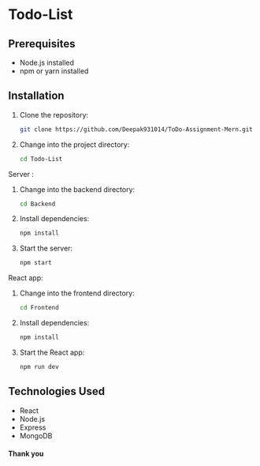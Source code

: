 # Todo-List

## Prerequisites

- Node.js installed
- npm or yarn installed

## Installation

1. Clone the repository:

    ```bash
   git clone https://github.com/Deepak931014/ToDo-Assignment-Mern.git
    ```

2. Change into the project directory:

    ```bash
    cd Todo-List
    ```
    
Server : 

1. Change into the backend directory:

    ```bash
    cd Backend
    ```
    
2. Install dependencies:

    ```bash
    npm install
    ```
      
3. Start the server:

    ```bash
    npm start
    ```

 React app:

1. Change into the frontend directory:

    ```bash
    cd Frontend
    ```
    
2. Install dependencies:

    ```bash
    npm install
    ```
    
3. Start the React app:

     ```bash
    npm run dev
    ```

## Technologies Used

- React
- Node.js
- Express
- MongoDB

#### Thank you 
